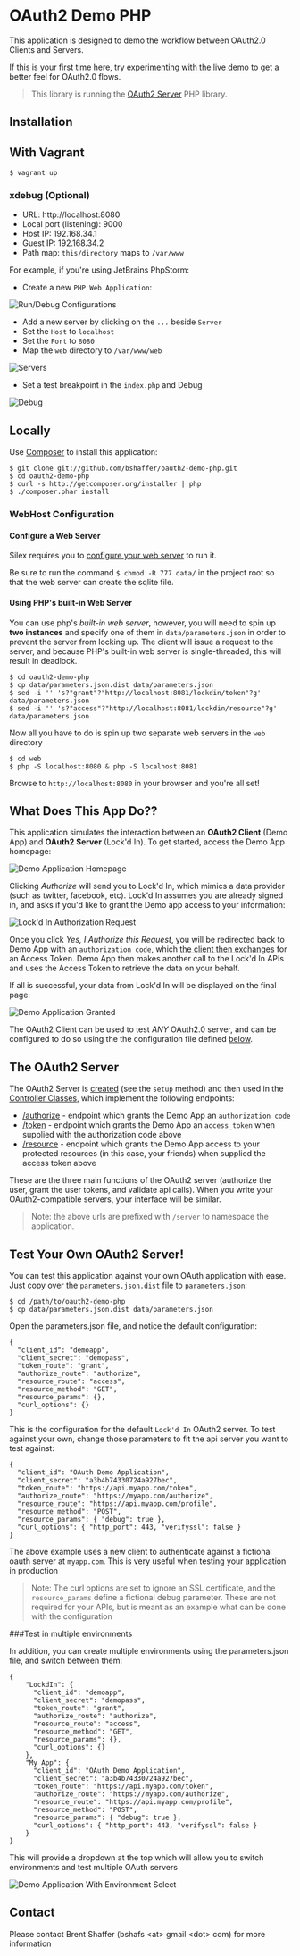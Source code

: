 OAuth2 Demo PHP
===============

This application is designed to demo the workflow between OAuth2.0 Clients and Servers.

If this is your first time here, try [experimenting with the live demo](http://brentertainment.com/oauth2/) to get a better feel for OAuth2.0 flows.

> This library is running the [OAuth2 Server](https://github.com/bshaffer/oauth2-server-php) PHP library.

Installation
------------

## With Vagrant

    $ vagrant up

### xdebug (Optional)

- URL: http://localhost:8080
- Local port (listening): 9000
- Host IP: 192.168.34.1
- Guest IP: 192.168.34.2
- Path map: `this/directory` maps to `/var/www`  

For example, if you're using JetBrains PhpStorm:

- Create a new `PHP Web Application`:

![Run/Debug Configurations](http://i.imgur.com/yg2XolG.png "Run/Debug Configurations")

- Add a new server by clicking on the `...` beside `Server`
- Set the `Host` to `localhost`
- Set the `Port` to `8080`
- Map the `web` directory to `/var/www/web`

![Servers](http://i.imgur.com/xeItbEg.png "Servers")

- Set a test breakpoint in the `index.php` and Debug

![Debug](http://i.imgur.com/yArVmvS.png "Debug")

## Locally

Use [Composer](http://getcomposer.org/) to install this application:

    $ git clone git://github.com/bshaffer/oauth2-demo-php.git
    $ cd oauth2-demo-php
    $ curl -s http://getcomposer.org/installer | php
    $ ./composer.phar install

### WebHost Configuration

#### Configure a Web Server

Silex requires you to [configure your web server](http://silex.sensiolabs.org/doc/web_servers.html) to run it.

Be sure to run the command `$ chmod -R 777 data/` in the project root so that the web server can create the sqlite file.

#### Using PHP's built-in Web Server

You can use php's *built-in web server*, however, you will need to spin up **two instances** and specify one of
them in `data/parameters.json` in order to prevent the server from locking up. The client will issue a request
to the server, and because PHP's built-in web server is single-threaded, this will result in deadlock.

```
$ cd oauth2-demo-php
$ cp data/parameters.json.dist data/parameters.json
$ sed -i '' 's?"grant"?"http://localhost:8081/lockdin/token"?g' data/parameters.json
$ sed -i '' 's?"access"?"http://localhost:8081/lockdin/resource"?g' data/parameters.json
```

Now all you have to do is spin up two separate web servers in the `web` directory

```
$ cd web
$ php -S localhost:8080 & php -S localhost:8081
```

Browse to `http://localhost:8080` in your browser and you're all set!

What Does This App Do??
-----------------------

This application simulates the interaction between an **OAuth2 Client** (Demo App) and **OAuth2 Server** (Lock'd In). To get started,
access the Demo App homepage:

![Demo Application Homepage](http://brentertainment.com/other/screenshots/demoapp-authorize.png)

Clicking *Authorize* will send you to Lock'd In, which mimics a data provider (such as twitter, facebook, etc).
Lock'd In assumes you are already signed in, and asks if you'd like to grant the Demo app access
to your information:

![Lock'd In Authorization Request](http://brentertainment.com/other/screenshots/lockdin-authorize.png)

Once you click *Yes, I Authorize this Request*, you will be redirected back to Demo App with an `authorization
code`, which
[the client then exchanges](https://github.com/bshaffer/oauth2-server-demo/blob/master/src/OAuth2DemoClient/Controllers/ReceiveAuthorizationCode.php)
for an Access Token.  Demo App then makes another call to the Lock'd In APIs and uses the Access Token to retrieve
the data on your behalf.

If all is successful, your data from Lock'd In will be displayed on the final page:

![Demo Application Granted](http://brentertainment.com/other/screenshots/demoapp-granted.png)

The OAuth2 Client can be used to test *ANY* OAuth2.0 server, and can be configured to do so using the
the configuration file defined [below](#test-your-own-oauth2-server).

The OAuth2 Server
-----------------

The OAuth2 Server is [created](https://github.com/bshaffer/oauth2-demo-php/blob/master/src/OAuth2Demo/Server/Server.php) (see the `setup` method) and then used in the [Controller Classes](https://github.com/bshaffer/oauth2-demo-php/blob/master/src/OAuth2Demo/Server/Controllers), which implement
the following endpoints:

   * [/authorize](https://github.com/bshaffer/oauth2-demo-php/blob/master/src/OAuth2Demo/Server/Controllers/Authorize.php) - endpoint which grants the Demo App an `authorization code`
   * [/token](https://github.com/bshaffer/oauth2-demo-php/blob/master/src/OAuth2Demo/Server/Controllers/Token.php) - endpoint which grants the Demo App an `access_token` when supplied with the authorization code above
   * [/resource](https://github.com/bshaffer/oauth2-demo-php/blob/master/src/OAuth2Demo/Server/Controllers/Resource.php) - endpoint which grants the Demo App access to your protected resources (in this case, your friends) when supplied the access token above

These are the three main functions of the OAuth2 server (authorize the user, grant the user tokens, and validate api calls).  When you write your OAuth2-compatible servers, your interface will be similar.

> Note: the above urls are prefixed with `/server` to namespace the application.

Test Your Own OAuth2 Server!
----------------------------

You can test this application against your own OAuth application with ease.  Just copy over the `parameters.json.dist` file to `parameters.json`:

    $ cd /path/to/oauth2-demo-php
    $ cp data/parameters.json.dist data/parameters.json

Open the parameters.json file, and notice the default configuration:

    {
      "client_id": "demoapp",
      "client_secret": "demopass",
      "token_route": "grant",
      "authorize_route": "authorize",
      "resource_route": "access",
      "resource_method": "GET",
      "resource_params": {},
      "curl_options": {}
    }

This is the configuration for the default `Lock'd In` OAuth2 server.  To test against your own, change those parameters to fit the api server
you want to test against:

    {
      "client_id": "OAuth Demo Application",
      "client_secret": "a3b4b74330724a927bec",
      "token_route": "https://api.myapp.com/token",
      "authorize_route": "https://myapp.com/authorize",
      "resource_route": "https://api.myapp.com/profile",
      "resource_method": "POST",
      "resource_params": { "debug": true },
      "curl_options": { "http_port": 443, "verifyssl": false }
    }

The above example uses a new client to authenticate against a fictional oauth server at `myapp.com`.
This is very useful when testing your application in production

>  Note: The curl options are set to ignore an SSL certificate, and the `resource_params` define a fictional debug parameter.
>  These are not required for your APIs, but is meant as an example what can be done with the configuration

###Test in multiple environments

In addition, you can create multiple environments using the parameters.json file, and switch between them:

    {
        "LockdIn": {
          "client_id": "demoapp",
          "client_secret": "demopass",
          "token_route": "grant",
          "authorize_route": "authorize",
          "resource_route": "access",
          "resource_method": "GET",
          "resource_params": {},
          "curl_options": {}
        },
        "My App": {
          "client_id": "OAuth Demo Application",
          "client_secret": "a3b4b74330724a927bec",
          "token_route": "https://api.myapp.com/token",
          "authorize_route": "https://myapp.com/authorize",
          "resource_route": "https://api.myapp.com/profile",
          "resource_method": "POST",
          "resource_params": { "debug": true },
          "curl_options": { "http_port": 443, "verifyssl": false }
        }
    }

This will provide a dropdown at the top which will allow you to switch environments and test multiple OAuth servers

![Demo Application With Environment Select](http://brentertainment.com/other/screenshots/demoapp-environment-select.png)

Contact
-------

Please contact Brent Shaffer (bshafs \<at\> gmail \<dot\> com) for more information
